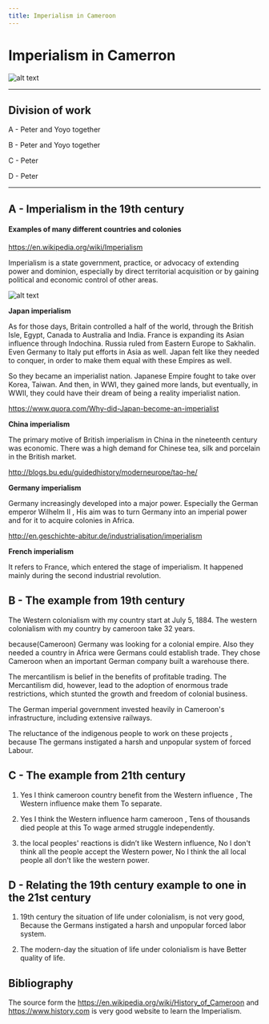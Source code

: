 ```yaml
---
title: Imperialism in Cameroon
---
```


# Imperialism in Camerron

![alt text](https://ichef.bbci.co.uk/news/624/cpsprodpb/145E5/production/_103692438_cameroon_640-nc-2.png)

---

## Division of work

A - Peter and Yoyo together

B - Peter and Yoyo together

C - Peter

D - Peter

---

## A - Imperialism in the 19th century

#### Examples of many different countries and colonies

<https://en.wikipedia.org/wiki/Imperialism>

Imperialism is a state government, practice, or advocacy of extending power and dominion, especially by direct territorial acquisition or by gaining political and economic control of other areas.

![alt text](https://upload.wikimedia.org/wikipedia/commons/thumb/3/32/China_imperialism_cartoon.jpg/200px-China_imperialism_cartoon.jpg)

**Japan imperialism**

As for those days, Britain controlled a half of the world, through the British Isle, Egypt, Canada to Australia and India. France is expanding its Asian influence through Indochina. Russia ruled from Eastern Europe to Sakhalin. Even Germany to Italy put efforts in Asia as well. Japan felt like they needed to conquer, in order to make them equal with these Empires as well.

So they became an imperialist nation. Japanese Empire fought to take over Korea, Taiwan. And then, in WWI, they gained more lands, but eventually, in WWII, they could have their dream of being a reality imperialist nation. 

<https://www.quora.com/Why-did-Japan-become-an-imperialist>

**China imperialism**

The primary motive of British imperialism in China in the nineteenth century was economic. There was a high demand for Chinese tea, silk and porcelain in the British market.

<http://blogs.bu.edu/guidedhistory/moderneurope/tao-he/>

**Germany imperialism** 

Germany increasingly developed into a major power. Especially the German emperor Wilhelm II , His aim was to turn Germany into an imperial power and for it to acquire colonies in Africa. 

<http://en.geschichte-abitur.de/industrialisation/imperialism>

**French imperialism**

It refers to France, which entered the stage of imperialism. It happened mainly during the second industrial revolution.

## B - The example from 19th century

The Western colonialism with my country start at July 5, 1884.  The western colonialism with my country by cameroon take 32 years.

because(Cameroon) Germany was looking for a colonial empire. Also they needed a country in Africa were Germans could establish trade. They chose Cameroon when an important German company built a warehouse there.

The mercantilism is belief in the benefits of profitable trading. The Mercantilism did, however, lead to the adoption of enormous trade restrictions, which stunted the growth and freedom of colonial business.

The German imperial government invested heavily in Cameroon's infrastructure, including extensive railways.

The reluctance of the indigenous people to work on these projects , because The germans instigated a harsh and unpopular system of forced Labour.

## C - The example from 21th century

1. Yes l think cameroon country benefit from the Western influence , The Western influence make them To separate.

2. Yes I think the Western influence harm cameroon , Tens of thousands died people at this To wage armed struggle independently.

3. the local peoples' reactions is didn’t like Western influence, No l don't think all the people accept the Western power, No l think the all local people all don’t like the western power.

## D - Relating the 19th century example to one in the 21st century

1. 19th century the situation of life under colonialism, is not very good, Because the Germans instigated a harsh and unpopular forced labor system.

2. The modern-day the situation of life under colonialism is have Better quality of life.

## Bibliography

The source form the <https://en.wikipedia.org/wiki/History_of_Cameroon> and <https://www.history.com> is very good website to learn the  Imperialism.
